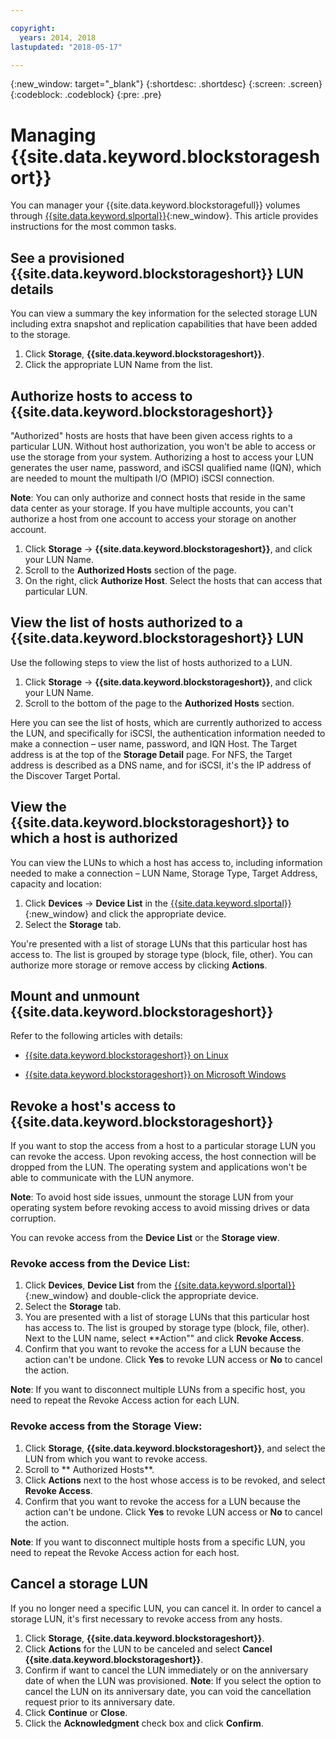 ```yaml
---

copyright:
  years: 2014, 2018
lastupdated: "2018-05-17"

---
```

{:new_window: target="_blank"}
{:shortdesc: .shortdesc}
{:screen: .screen}
{:codeblock: .codeblock}
{:pre: .pre}

# Managing {{site.data.keyword.blockstorageshort}}

You can manager your {{site.data.keyword.blockstoragefull}} volumes through [{{site.data.keyword.slportal}}](https://control.softlayer.com/){:new_window}. This article provides instructions for the most common tasks.

## See a provisioned {{site.data.keyword.blockstorageshort}} LUN details

You can view a summary the key information for the selected storage LUN including extra snapshot and replication capabilities that have been added to the storage.

1. Click **Storage**, **{{site.data.keyword.blockstorageshort}}**.
2. Click the appropriate LUN Name from the list.

## Authorize hosts to access to {{site.data.keyword.blockstorageshort}}

"Authorized" hosts are hosts that have been given access rights to a particular LUN. Without host authorization, you won't be able to access or use the storage from your system. Authorizing a host to access your LUN generates the user name, password, and iSCSI qualified name (IQN), which are needed to mount the multipath I/O (MPIO) iSCSI connection.

**Note**: You can only authorize and connect hosts that reside in the same data center as your storage. If you have multiple accounts, you can't authorize a host from one account to access your storage on another account.

1. Click **Storage** -> **{{site.data.keyword.blockstorageshort}}**, and click your LUN Name.
2. Scroll to the **Authorized Hosts** section of the page.
3. On the right, click **Authorize Host**. Select the hosts that can access that particular LUN.

 

## View the list of hosts authorized to a {{site.data.keyword.blockstorageshort}} LUN

Use the following steps to view the list of hosts authorized to a LUN.

1. Click **Storage** -> **{{site.data.keyword.blockstorageshort}}**, and click your LUN Name.
2. Scroll to the bottom of the page to the **Authorized Hosts** section.

Here you can see the list of hosts, which are currently authorized to access the LUN, and specifically for iSCSI, the authentication information needed to make a connection – user name, password, and IQN Host. The Target address is at the top of the **Storage Detail** page. For NFS, the Target address is described as a DNS name, and for iSCSI, it's the IP address of the Discover Target Portal.

 

## View the {{site.data.keyword.blockstorageshort}} to which a host is authorized

You can view the LUNs to which a host has access to, including information needed to make a connection – LUN Name, Storage Type, Target Address, capacity and location:

1. Click **Devices** -> **Device List** in the [{{site.data.keyword.slportal}}](http://control.softlayer.com/){:new_window} and click the appropriate device.
2. Select the **Storage** tab.

You're presented with a list of storage LUNs that this particular host has access to. The list is grouped by storage type (block, file, other). You can authorize more storage or remove access by clicking **Actions**.

 

## Mount and unmount {{site.data.keyword.blockstorageshort}}

Refer to the following articles with details:

- [{{site.data.keyword.blockstorageshort}} on Linux](accessing_block_storage_linux.html)

- [{{site.data.keyword.blockstorageshort}} on Microsoft Windows](accessing-block-storage-windows.html)

 

## Revoke a host's access to {{site.data.keyword.blockstorageshort}}

If you want to stop the access from a host to a particular storage LUN you can revoke the access. Upon revoking access, the host connection will be dropped from the LUN. The operating system and applications won't be able to communicate with the LUN anymore.

**Note**: To avoid host side issues, unmount the storage LUN from your operating system before revoking access to avoid missing drives or data corruption.

You can revoke access from the **Device List** or the **Storage view**.

### Revoke access from the Device List:

1. Click **Devices**, **Device List** from the [{{site.data.keyword.slportal}}](https://control.softlayer.com/){:new_window} and double-click the appropriate device.
2. Select the **Storage** tab.
3. You are presented with a list of storage LUNs that this particular host has access to. The list is grouped by storage type (block, file, other). Next to the LUN name, select **Action"" and click **Revoke Access**.
4. Confirm that you want to revoke the access for a LUN because the action can't be undone. Click **Yes** to revoke LUN access or **No** to cancel the action.

**Note**: If you want to disconnect multiple LUNs from a specific host, you need to repeat the Revoke Access action for each LUN.


### Revoke access from the Storage View:

1. Click **Storage**, **{{site.data.keyword.blockstorageshort}}**, and select the LUN from which you want to revoke access.
2. Scroll to ** Authorized Hosts**.
3. Click **Actions** next to the host whose access is to be revoked, and select **Revoke Access**.
4. Confirm that you want to revoke the access for a LUN because the action can't be undone. Click **Yes** to revoke LUN access or **No** to cancel the action.

**Note**: If you want to disconnect multiple hosts from a specific LUN, you need to repeat the Revoke Access action for each host.

 

## Cancel a storage LUN

If you no longer need a specific LUN, you can cancel it. In order to cancel a storage LUN, it's first necessary to revoke access from any hosts.

1. Click **Storage**, **{{site.data.keyword.blockstorageshort}}**.
2. Click **Actions** for the LUN to be canceled and select **Cancel {{site.data.keyword.blockstorageshort}}**.
3. Confirm if want to cancel the LUN immediately or on the anniversary date of when the LUN was provisioned. 
**Note**: If you select the option to cancel the LUN on its anniversary date, you can void the cancellation request prior to its anniversary date.
4. Click **Continue** or **Close**. 
5. Click the **Acknowledgment** check box and click **Confirm**.

 


